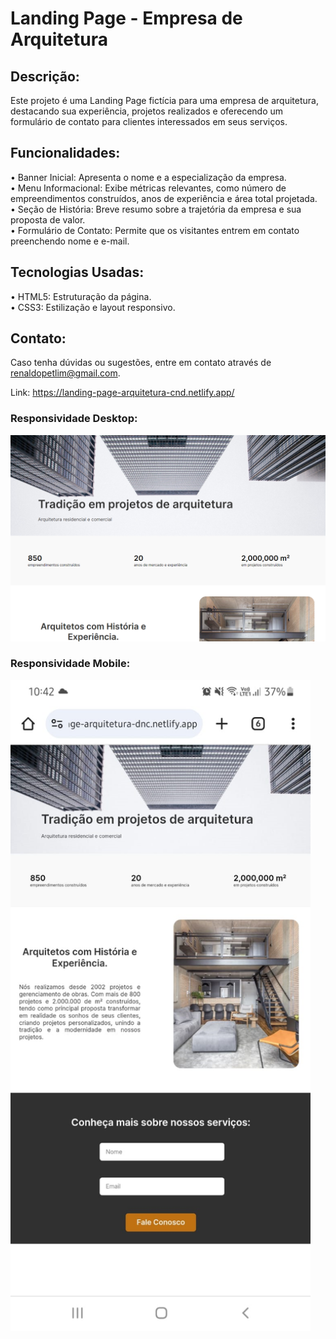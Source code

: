 # Landing Page - Empresa de Arquitetura

## Descrição:
Este projeto é uma Landing Page fictícia para uma empresa de arquitetura, destacando sua experiência, projetos realizados e oferecendo um formulário de contato para clientes interessados em seus serviços.

## Funcionalidades:
• Banner Inicial: Apresenta o nome e a especialização da empresa.<br>
• Menu Informacional: Exibe métricas relevantes, como número de empreendimentos construídos, anos de experiência e área total projetada.<br>
• Seção de História: Breve resumo sobre a trajetória da empresa e sua proposta de valor.<br>
• Formulário de Contato: Permite que os visitantes entrem em contato preenchendo nome e e-mail.

## Tecnologias Usadas:
• HTML5: Estruturação da página.<br>
• CSS3: Estilização e layout responsivo.<br>

## Contato:
Caso tenha dúvidas ou sugestões, entre em contato através de renaldopetlim@gmail.com.

Link: https://landing-page-arquitetura-cnd.netlify.app/

### Responsividade Desktop:
<img src="/IMG/responsividade-desktop.png" width="720px">

### Responsividade Mobile:
<img src="/IMG/responsividade-mobile.png" width="480px">
